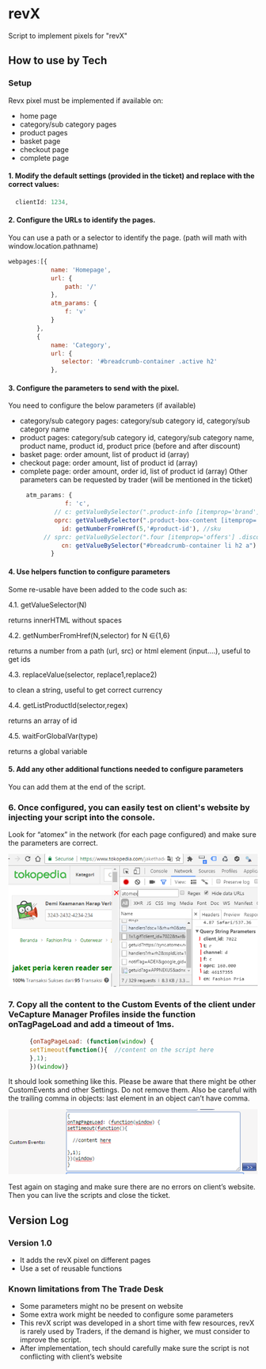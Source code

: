 # revX
Script to implement pixels for "revX"


## How to use by Tech

### Setup

Revx pixel must be implemented if available on:
- home page
- category/sub category pages
- product pages
- basket page
- checkout page
- complete page


#### 1. Modify the default settings (provided in the ticket) and replace with the correct values:

```javascript
  clientId: 1234,
```

#### 2. Configure the URLs to identify the pages.  

You can use a path or a selector to identify the page. (path will math with window.location.pathname)
```javascript
webpages:[{
            name: 'Homepage',
            url: {
                path: '/'
            },
            atm_params: {
                f: 'v'
            }
        },
        {
            name: 'Category',
            url: {
               selector: '#breadcrumb-container .active h2'  
            },

```

#### 3. Configure the parameters to send with the pixel.  

You need to configure the below parameters (if available)
- category/sub category pages: category/sub category id, category/sub category name
- product pages: category/sub category id, category/sub category name, product name, product id, product price (before and after discount)
- basket page: order amount, list of product id (array)
- checkout page: order amount, list of product id (array)
- complete page: order amount, order id, list of product id (array)
Other parameters can be requested by trader (will be mentioned in the ticket)
 
```javascript
     atm_params: {
                f: 'c',
             // c: getValueBySelector(".product-info [itemprop='brand']")  //category id
             oprc: getValueBySelector(".product-box-content [itemprop='offers'] [itemprop='price']"),  //original price
               id: getNumberFromHref(5,'#product-id'), //sku
          // sprc: getValueBySelector(".four [itemprop='offers'] .discounted-price"), //sale price
               cn: getValueBySelector("#breadcrumb-container li h2 a")     //category
            }

```
#### 4.  Use helpers function to configure parameters

Some re-usable have been added to the code such as:

 4.1. getValueSelector(N) 

returns innerHTML without spaces

 4.2. getNumberFromHref(N,selector) for N ∈{1,6}

returns a number from a path (url, src) or html element (input….), useful to get ids

 4.3. replaceValue(selector, replace1,replace2)

to clean a string, useful to get correct currency

 4.4. getListProductId(selector,regex)

returns an array of id

 4.5. waitForGlobalVar(type) 

returns a global variable

#### 5.  Add any other additional functions needed to configure parameters

You can add them at the end of the script.

### 6. Once configured, you can easily test on client's website by injecting your script into the console.

Look for “atomex” in the network (for each page configured) and make sure the parameters are correct.

![Settings Window](/atomex.png)

### 7. Copy all the content to the Custom Events of the client under VeCapture Manager Profiles inside the function onTagPageLoad and add a timeout of 1ms.

```javascript
      {onTagPageLoad: (function(window) {
      setTimeout(function(){  //content on the script here
      },1);
      })(window)}
```
It should look something like this. Please be aware that there might be other CustomEvents and other Settings. Do not remove them. Also be careful with the trailing comma in objects: last element in an object can’t have comma.

![Settings Window](/capture.png)

Test again on staging and make sure there are no errors on client’s website.
Then you can live the scripts and close the ticket.


## Version Log

### Version 1.0

- It adds the revX pixel on different pages
- Use a set of reusable functions


### Known limitations from The Trade Desk

-  Some parameters might no be present on website
- Some extra work might be needed to configure some parameters
- This revX script was developed in a short time with few resources, revX is rarely used by Traders, if the demand is higher, we must consider to improve the script.
- After implementation, tech should carefully make sure the script is not conflicting with client’s website

